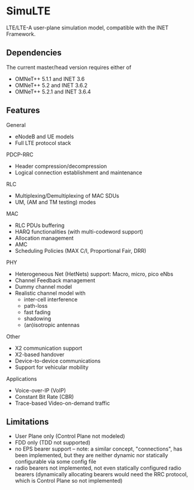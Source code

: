 ﻿SimuLTE
=======

LTE/LTE-A user-plane simulation model, compatible with the INET Framework.

Dependencies
------------

The current master/head version requires either of

- OMNeT++ 5.1.1 and INET 3.6
- OMNeT++ 5.2 and INET 3.6.2
- OMNeT++ 5.2.1 and INET 3.6.4

Features
--------

General

- eNodeB and UE models
- Full LTE protocol stack

PDCP-RRC

- Header compression/decompression
- Logical connection establishment  and maintenance 

RLC

- Multiplexing/Demultiplexing of MAC SDUs
- UM, (AM and TM testing) modes

MAC

- RLC PDUs buffering
- HARQ functionalities (with multi-codeword support)
- Allocation management
- AMC
- Scheduling Policies (MAX C/I, Proportional Fair, DRR)

PHY

- Heterogeneous Net (HetNets) support: Macro, micro, pico eNbs
- Channel Feedback management
- Dummy channel model
- Realistic channel model with
  - inter-cell interference
  - path-loss
  - fast fading
  - shadowing 
  - (an)isotropic antennas

Other

- X2 communication support
- X2-based handover
- Device-to-device communications
- Support for vehicular mobility

Applications

- Voice-over-IP (VoIP)
- Constant Bit Rate (CBR)
- Trace-based Video-on-demand traffic


Limitations
-----------

- User Plane only (Control Plane not modeled)
- FDD only (TDD not supported)
- no EPS bearer support – note: a similar concept, "connections", has 
  been implemented, but they are neither dynamic nor statically 
  configurable via some config file
- radio bearers not implemented, not even statically configured radio 
  bearers (dynamically allocating bearers would need the RRC protocol, 
  which is Control Plane so not implemented)



